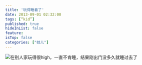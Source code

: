 ```yaml
---
title: '玩得睡着了'
date: 2013-09-01 02:32:00
tags: [“kid”]
published: true
hideInList: false
feature: 
isTop: false
categories: ["娃儿"]
---
```



![在别人家玩得很high，一直不肯睡，结果刚出门没多久就睡过去了](https://toshaojin.files.wordpress.com/2013/09/tumblr_msg574kbdw1r311ono1_1280.jpg)